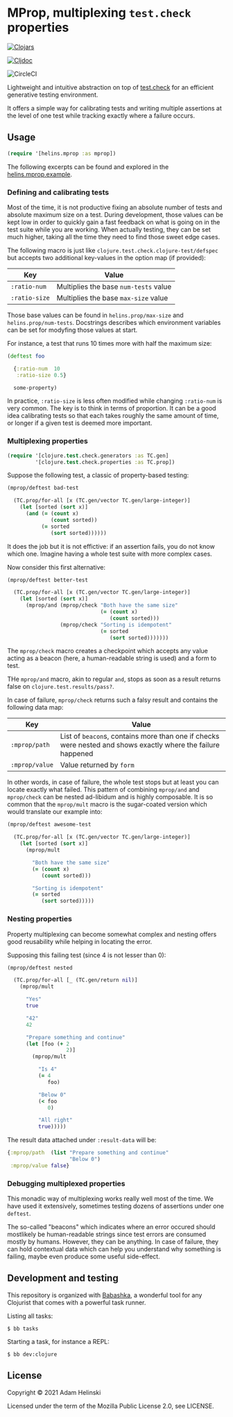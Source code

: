 # MProp, multiplexing `test.check` properties

[![Clojars](https://img.shields.io/clojars/v/io.helins/mprop.svg)](https://clojars.org/io.helins/mprop)

[![Cljdoc](https://cljdoc.org/badge/io.helins/mprop)](https://cljdoc.org/d/io.helins/mprop)

![CircleCI](https://circleci.com/gh/helins/mprop.cljc.svg?style=shield)

Lightweight and intuitive abstraction on top of [test.check](https://github.com/clojure/test.check) for an efficient generative testing environment.

It offers a simple way for calibrating tests and writing multiple assertions at the level of one test while tracking exactly where a failure occurs.

## Usage

```clojure
(require '[helins.mprop :as mprop])
```

The following excerpts can be found and explored in the [helins.mprop.example](../main/src/example/helins/mprop/example.cljc).


### Defining and calibrating tests

Most of the time, it is not productive fixing an absolute number of tests and absolute maximum size on a test.
During development, those values can be kept low in order to quickly gain a fast feedback on what is going on
in the test suite while you are working. When actually testing, they can be set much higher, taking all the time
they need to find those sweet edge cases.

The following macro is just like `clojure.test.check.clojure-test/defspec` but accepts two additional key-values
in the option map (if provided):

| Key | Value |
|---|---|
| `:ratio-num` | Multiplies the base `num-tests` value |
| `:ratio-size` | Multiplies the base `max-size` value |

Those base values can be found in `helins.prop/max-size` and `helins.prop/num-tests`. Docstrings describes which environment variables
can be set for modyfing those values at start.

For instance, a test that runs 10 times more with half the maximum size:

```clojure
(deftest foo

  {:ratio-num  10
   :ratio-size 0.5}

  some-property)
```

In practice, `:ratio-size` is less often modified while changing `:ratio-num` is very common. The key is to think in terms of proportion. It can
be a good idea calibrating tests so that each takes roughly the same amount of time, or longer if a given test is deemed more important.


### Multiplexing properties

```clojure
(require '[clojure.test.check.generators :as TC.gen]
         '[clojure.test.check.properties :as TC.prop])
```

Suppose the following test, a classic of property-based testing:

```clojure
(mprop/deftest bad-test

  (TC.prop/for-all [x (TC.gen/vector TC.gen/large-integer)]
    (let [sorted (sort x)]
      (and (= (count x)
              (count sorted))
           (= sorted
              (sort sorted))))))
```

It does the job but it is not effictive: if an assertion fails, you do not know which one. Imagine having a whole test suite with more complex cases.

Now consider this first alternative:

```clojure
(mprop/deftest better-test

  (TC.prop/for-all [x (TC.gen/vector TC.gen/large-integer)]
    (let [sorted (sort x)]
      (mprop/and (mprop/check "Both have the same size"
                              (= (count x)
                                 (count sorted)))
                 (mprop/check "Sorting is idempotent"
                              (= sorted
                                 (sort sorted)))))))
```

The `mprop/check` macro creates a checkpoint which accepts any value acting as a beacon (here, a human-readable string is used) and a form to test.

THe `mprop/and` macro, akin to regular `and`, stops as soon as a result returns false on `clojure.test.results/pass?`.

In case of failure, `mprop/check` returns such a falsy result and contains the following data map:

| Key | Value |
|---|---|
| `:mprop/path` | List of `beacon`s, contains more than one if checks were nested and shows exactly where the failure happened |
| `:mprop/value` | Value returned by `form` |

In other words, in case of failure, the whole test stops but at least you can locate exactly what failed. This pattern of combining `mprop/and` and `mprop/check`
can be nested ad-libidum and is highly composable. It is so common that the `mprop/mult` macro is the sugar-coated version which would translate our
example into:

```clojure
(mprop/deftest awesome-test

  (TC.prop/for-all [x (TC.gen/vector TC.gen/large-integer)]
    (let [sorted (sort x)]
      (mprop/mult

        "Both have the same size"
        (= (count x)
           (count sorted)))

        "Sorting is idempotent"
        (= sorted
           (sort sorted)))))
```


### Nesting properties

Property multiplexing can become somewhat complex and nesting offers good reusability while helping in locating the error.

Supposing this failing test (since 4 is not lesser than 0):

```clojure
(mprop/deftest nested

  (TC.prop/for-all [_ (TC.gen/return nil)]
    (mprop/mult

      "Yes"
      true

      "42"
      42

      "Prepare something and continue"
      (let [foo (+ 2
                   2)]
        (mprop/mult

          "Is 4"
          (= 4
             foo)

          "Below 0"
          (< foo
             0)

          "All right"
          true)))))
```

The result data attached under `:result-data` will be:

```clojure
{:mprop/path  (list "Prepare something and continue"
                    "Below 0")
 :mprop/value false}
```


### Debugging multiplexed properties

This monadic way of multiplexing works really well most of the time. We have used it extensively, sometimes testing dozens of assertions under one `deftest`.

The so-called "beacons" which indicates where an error occured should mostlikely be human-readable strings since test errors are consumed mostly by humans.
However, they can be anything. In case of failure, they can hold contextual data which can help you understand why something is failing, maybe even produce
some useful side-effect.


## Development and testing <a name="develop">

This repository is organized with [Babashka](https://github.com/babashka/babashka), a wonderful tool for any Clojurist
that comes with a powerful task runner.

Listing all tasks:

```shell
$ bb tasks
```

Starting a task, for instance a REPL:

```shell
$ bb dev:clojure
```


## License

Copyright © 2021 Adam Helinski

Licensed under the term of the Mozilla Public License 2.0, see LICENSE.
